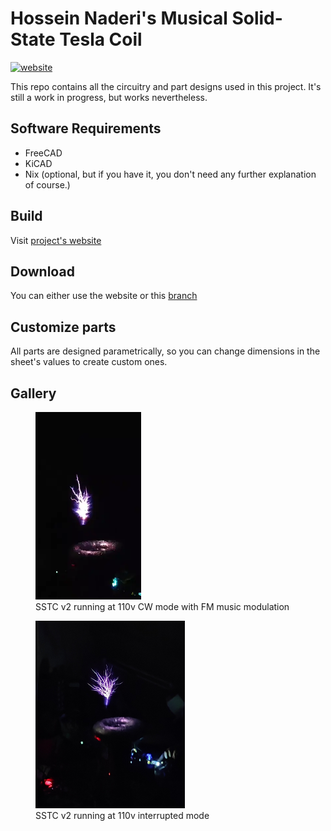 # Hossein Naderi's Musical Solid-State Tesla Coil

[![website](https://img.shields.io/badge/Website-indigo?style=for-the-badge)](https://projects.hnaderi.dev/sstc/)

This repo contains all the circuitry and part designs used in this project. It's still a work in progress, but works nevertheless.
## Software Requirements
- FreeCAD
- KiCAD
- Nix (optional, but if you have it, you don't need any further explanation of course.)
  
## Build
Visit [project's website](https://projects.hnaderi.dev/sstc/)

## Download
You can either use the website or this [branch](https://github.com/hnaderi/sstc/tree/gh-pages)

## Customize parts
All parts are designed parametrically, so you can change dimensions in the sheet's values to create custom ones.

## Gallery

<figure>
  <img src="public/gallery/tesla.webp" height="300"/>
  <figcaption>
    SSTC v2 running at 110v CW mode with FM music modulation
  </figcaption>
</figure>
<figure>
  <img src="public/gallery/tesla-interrupted.png" height="300"/>
  <figcaption>
    SSTC v2 running at 110v interrupted mode
  </figcaption>
</figure>

